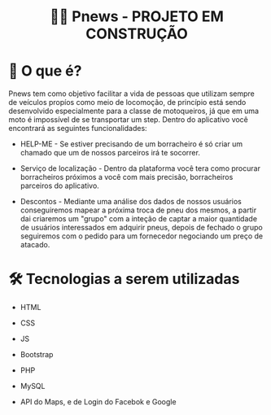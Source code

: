 <h1 align="center">
 👨‍🔧 Pnews - PROJETO EM CONSTRUÇÃO
</h1>

# 📌 O que é? 

Pnews tem como objetivo facilitar a vida de pessoas que utilizam sempre de veículos propíos como meio de locomoção, de princípio está sendo desenvolvido especialmente para a classe de motoqueiros, já que em uma moto é impossível de se transportar um step. Dentro do aplicativo você encontrará as seguintes funcionalidades:

* HELP-ME - Se estiver precisando de um borracheiro é só criar um chamado que um de nossos parceiros irá te socorrer.

* Serviço de localização - Dentro da plataforma você tera como procurar borracheiros próximos a você com mais precisão, borracheiros parceiros do aplicativo.

* Descontos - Mediante uma análise dos dados de nossos usuários conseguiremos mapear a próxima troca de pneu dos mesmos, a partir dai criaremos um "grupo" com a inteção de captar a maior quantidade de usuários interessados em adquirir pneus, depois de fechado o grupo seguiremos com o pedido para um fornecedor negociando um preço de atacado. 

# 🛠 Tecnologias a serem utilizadas 

* HTML
* CSS
* JS
* Bootstrap
* PHP
* MySQL

* API do Maps, e de Login do Facebok e Google
